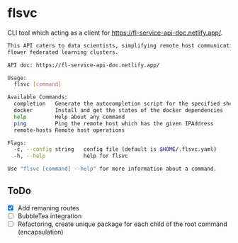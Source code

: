 # flsvc

CLI tool which acting as a client for https://fl-service-api-doc.netlify.app/.

```bash
This API caters to data scientists, simplifying remote host communication with service endpoints.It allows users to efficiently manage
flower federated learning clusters.

API doc: https://fl-service-api-doc.netlify.app/

Usage:
  flsvc [command]

Available Commands:
  completion   Generate the autocompletion script for the specified shell
  docker       Install and get the states of the docker dependencies
  help         Help about any command
  ping         Ping the remote host which has the given IPAddress
  remote-hosts Remote host operations

Flags:
  -c, --config string   config file (default is $HOME/.flsvc.yaml)
  -h, --help            help for flsvc

Use "flsvc [command] --help" for more information about a command.
```

## ToDo

- [x] Add remaning routes
- [ ] BubbleTea integration
- [ ] Refactoring, create unique package for each child of the root command (encapsulation)
